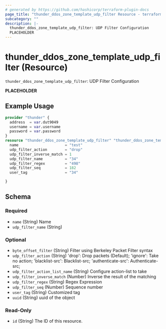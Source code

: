 ```yaml
---
# generated by https://github.com/hashicorp/terraform-plugin-docs
page_title: "thunder_ddos_zone_template_udp_filter Resource - terraform-provider-thunder"
subcategory: ""
description: |-
  thunder_ddos_zone_template_udp_filter: UDP Filter Configuration
  PLACEHOLDER
---
```


# thunder_ddos_zone_template_udp_filter (Resource)

`thunder_ddos_zone_template_udp_filter`: UDP Filter Configuration

__PLACEHOLDER__

## Example Usage

```terraform
provider "thunder" {
  address  = var.dut9049
  username = var.username
  password = var.password
}
resource "thunder_ddos_zone_template_udp_filter" "thunder_ddos_zone_template_udp_filter" {
  name                     = "test"
  udp_filter_action        = "drop"
  udp_filter_inverse_match = 1
  udp_filter_name          = "34"
  udp_filter_regex         = "498"
  udp_filter_seq           = 182
  user_tag                 = "34"

}
```

<!-- schema generated by tfplugindocs -->
## Schema

### Required

- `name` (String) Name
- `udp_filter_name` (String)

### Optional

- `byte_offset_filter` (String) Filter using Berkeley Packet Filter syntax
- `udp_filter_action` (String) 'drop': Drop packets (Default); 'ignore': Take no action; 'blacklist-src': Blacklist-src; 'authenticate-src': Authenticate-src;
- `udp_filter_action_list_name` (String) Configure action-list to take
- `udp_filter_inverse_match` (Number) Inverse the result of the matching
- `udp_filter_regex` (String) Regex Expression
- `udp_filter_seq` (Number) Sequence number
- `user_tag` (String) Customized tag
- `uuid` (String) uuid of the object

### Read-Only

- `id` (String) The ID of this resource.


